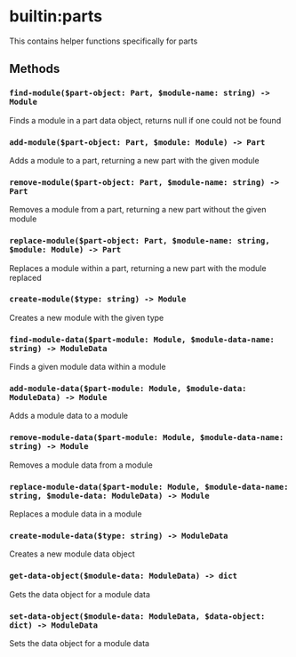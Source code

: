# builtin:parts

This contains helper functions specifically for parts

## Methods

### `find-module($part-object: Part, $module-name: string) -> Module`
Finds a module in a part data object, returns null if one could not be found

### `add-module($part-object: Part, $module: Module) -> Part`
Adds a module to a part, returning a new part with the given module

### `remove-module($part-object: Part, $module-name: string) -> Part`
Removes a module from a part, returning a new part without the given module

### `replace-module($part-object: Part, $module-name: string, $module: Module) -> Part`
Replaces a module within a part, returning a new part with the module replaced

### `create-module($type: string) -> Module`
Creates a new module with the given type

### `find-module-data($part-module: Module, $module-data-name: string) -> ModuleData`
Finds a given module data within a module

### `add-module-data($part-module: Module, $module-data: ModuleData) -> Module`
Adds a module data to a module

### `remove-module-data($part-module: Module, $module-data-name: string) -> Module`
Removes a module data from a module

### `replace-module-data($part-module: Module, $module-data-name: string, $module-data: ModuleData) -> Module`
Replaces a module data in a module

### `create-module-data($type: string) -> ModuleData`
Creates a new module data object

### `get-data-object($module-data: ModuleData) -> dict`
Gets the data object for a module data

### `set-data-object($module-data: ModuleData, $data-object: dict) -> ModuleData`
Sets the data object for a module data